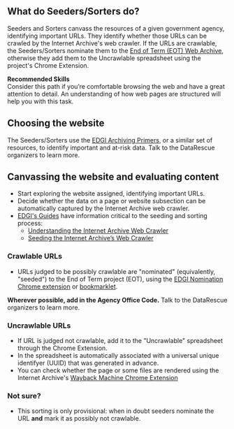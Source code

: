 ## What do Seeders/Sorters do?

Seeders and Sorters canvass the resources of a given government agency, identifying important URLs. They identify whether those URLs can be crawled by the Internet Archive's web crawler. If the URLs are crawlable, the Seeders/Sorters nominate them to the [End of Term (EOT) Web Archive](http://eotarchive.cdlib.org/2016.html), otherwise they add them to the Uncrawlable spreadsheet using the project's Chrome Extension.

<div class = "note">
  <strong>Recommended Skills</strong> <br />  
  Consider this path if you’re comfortable browsing the web and have a great attention to detail. An understanding of how web pages are structured will help you with this task.
</div>

## Choosing the website

The Seeders/Sorters use the [EDGI Archiving Primers](https://envirodatagov.org/archiving/), or a similar set of resources, to identify important and at-risk data. Talk to the DataRescue organizers to learn more.

## Canvassing the website and evaluating content

- Start exploring the website assigned, identifying important URLs.
- Decide whether the data on a page or website subsection can be automatically captured by the Internet Archive web crawler.
- [EDGI's Guides](https://edgi-govdata-archiving.github.io/guides/) have information critical to the seeding and sorting process:
    - [Understanding the Internet Archive Web Crawler](https://edgi-govdata-archiving.github.io/guides/internet-archive-crawler/)
    - [Seeding the Internet Archive’s Web Crawler](https://edgi-govdata-archiving.github.io/guides/seeding-internet-archive/)


### Crawlable URLs

- URLs judged to be possibly crawlable are "nominated" (equivalently, "seeded") to the End of Term project (EOT), using the [EDGI Nomination Chrome extension](https://chrome.google.com/webstore/detail/nominationtool/abjpihafglmijnkkoppbookfkkanklok?hl=en) or
  [bookmarklet](http://digital2.library.unt.edu/nomination/eth2016/about/).

**Wherever possible, add in the Agency Office Code.** Talk to the DataRescue organizers to learn more.

### Uncrawlable URLs

- If URL is judged not crawlable, add it to the "Uncrawlable" spreadsheet through the Chrome Extension.
- In the spreadsheet is automatically associated with a universal unique identifyer (UUID) that was generated in advance.
- You can check whether the page or some files are rendered using the Internet Archive's [Wayback Machine Chrome Extension](https://chrome.google.com/webstore/detail/wayback-machine/fpnmgdkabkmnadcjpehmlllkndpkmiak)

### Not sure?

- This sorting is only provisional: when in doubt seeders nominate the URL **and** mark it as possibly not crawlable.
